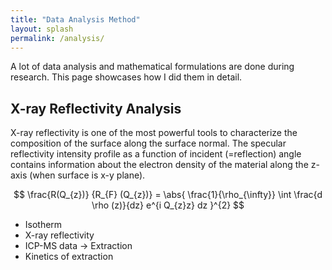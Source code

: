 ```yaml
---
title: "Data Analysis Method"
layout: splash
permalink: /analysis/
---
```


A lot of data analysis and mathematical formulations are done during research. This page showcases how I did them in detail.

## X-ray Reflectivity Analysis

X-ray reflectivity is one of the most powerful tools to characterize the composition of the surface along the surface normal.
The specular reflectivity intensity profile as a function of incident (=reflection) angle contains information about the electron density of the material along the z-axis (when surface is x-y plane).

$$ \frac{R(Q_{z})} {R_{F} (Q_{z})} = \abs{ \frac{1}{\rho_{\infty}} \int \frac{d \rho (z)}{dz} e^{i Q_{z}z} dz }^{2} $$

* Isotherm
* X-ray reflectivity
* ICP-MS data -> Extraction
* Kinetics of extraction